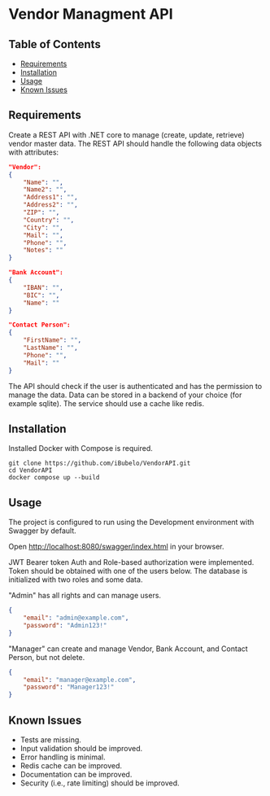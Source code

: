 # Vendor Managment API

## Table of Contents

- [Requirements](#requirements)
- [Installation](#installation)
- [Usage](#usage)
- [Known Issues](#known-issues)

## Requirements

Create a REST API with .NET core to manage (create, update, retrieve) vendor master data.
The REST API should handle the following data objects with attributes:

```json
"Vendor":
{
    "Name": "",
    "Name2": "",
    "Address1": "",
    "Address2": "",
    "ZIP": "",
    "Country": "",
    "City": "",
    "Mail": "",
    "Phone": "",
    "Notes": ""
}
```

```json
"Bank Account":
{
    "IBAN": "",
    "BIC": "",
    "Name": ""
}
```

```json
"Contact Person":
{
    "FirstName": "",
    "LastName": "",
    "Phone": "",
    "Mail": ""
}
```

The API should check if the user is authenticated and has the permission to manage the data.
Data can be stored in a backend of your choice (for example sqlite).
The service should use a cache like redis.

## Installation

Installed Docker with Compose is required.

```shell
git clone https://github.com/iBubelo/VendorAPI.git
cd VendorAPI
docker compose up --build
```

## Usage

The project is configured to run using the Development environment with Swagger by default.

Open <http://localhost:8080/swagger/index.html> in your browser.

JWT Bearer token Auth and Role-based authorization were implemented.
Token should be obtained with one of the users below.
The database is initialized with two roles and some data.

"Admin" has all rights and can manage users.

```json
{
    "email": "admin@example.com",
    "password": "Admin123!"
}
```

"Manager" can create and manage Vendor, Bank Account, and Contact Person, but not delete.

```json
{
    "email": "manager@example.com",
    "password": "Manager123!"
}
```

## Known Issues

- Tests are missing.
- Input validation should be improved.
- Error handling is minimal.
- Redis cache can be improved.
- Documentation can be improved.
- Security (i.e., rate limiting) should be improved.
